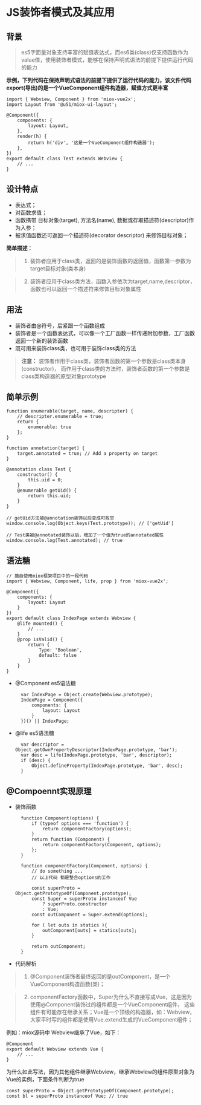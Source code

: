 # JS装饰者模式及其应用

## 背景
> es5字面量对象支持丰富的赋值表达式，而es6类(class)仅支持函数作为value值，使用装饰者模式，能够在保持声明式语法的前提下提供运行代码的能力

**示例，下列代码在保持声明式语法的前提下提供了运行代码的能力，该文件代码export(导出)的是一个VueComponent组件构造器，赋值方式更丰富**
        
    import { Webview, Component } from 'miox-vue2x';
    import Layout from '@u51/miox-ui-layout';

    @Component({
        components: {
            layout: Layout,
        },
        render(h) {
            return h('div', '这是一个VueComponent组件构造器');
        },
    })
    export default class Test extends Webview {
        // ...
    }



## 设计特点
- 表达式；
- 对函数求值；
- 函数携带 目标对象(target), 方法名(name), 数据或存取描述符(descriptor)作为入参；
- 被求值函数还可返回一个描述符(decorator descriptor) 来修饰目标对象；

**简单描述**：
> 1. 装饰者应用于class类，返回的是装饰函数的返回值，函数第一参数为target目标对象(类本身)

> 2. 装饰者应用于class类方法，函数入参依次为target,name,descriptor，函数也可以返回一个描述符来修饰目标对象属性

## 用法

- 装饰者由@符号，后紧跟一个函数组成
- 装饰者是一个函数表达式，可以像一个工厂函数一样传递附加参数，工厂函数返回一个新的装饰函数
- 既可用来装饰class类，也可用于装饰class类的方法

> **注意：** 装饰者作用于class类，装饰者函数的第一个参数是class类本身(constructor)，
  而作用于class类的方法时，装饰者函数的第一个参数是class类构造器的原型对象prototype

## 简单示例
    function enumerable(target, name, descripter) {
        // descripter.enumerable = true;
        return {
            enumerable: true
        };
    }

    function annotation(target) {
        target.annotated = true; // Add a property on target
    }

    @annotation class Test {
        constructor() {
            this.uid = 0;
        }
        @enumerable getUid() {
            return this.uid;
        }
    }
    
    // getUid方法被@annotation装饰以后变成可枚举
    window.console.log(Object.keys(Test.prototype)); // ['getUid']

    // Test类被@annotated装饰以后，增加了一个值为true的annotated属性
    window.console.log(Test.annotated); // true

## 语法糖
    // 摘自使用miox框架项目中的一段代码
    import { Webview, Component, life, prop } from 'miox-vue2x';

    @Component({
        components: {
            layout: Layout
        }
    })
    export default class IndexPage extends Webview {
        @life mounted() {
            // ...
        }
        @prop isValid() {
            return {
                Type: 'Boolean',
                default: false
            }
        }
    }

- @Component es5语法糖

        var IndexPage = Object.create(Webview.prototype);
        IndexPage = Component({
            components: {
                layout: Layout
            }
        })() || IndexPage;

- @life es5语法糖

        var descriptor = Object.getOwnPropertyDescriptor(IndexPage.prototype, 'bar');
        var desc = life(IndexPage.prototype, 'bar', descriptor);
        if (desc) {
            Object.defineProperty(IndexPage.prototype, 'bar', desc);
        }


## @Compoennt实现原理
- 装饰函数

        function Component(options) {
            if (typeof options === 'function') {
                return componentFactory(options);
            }
            return function (Component) {
                return componentFactory(Component, options);
            };
        }

        function componentFactory(Component, options) {
            // do something ...
            // 以上代码 都是整合options的工作

            const superProto = Object.getPrototypeOf(Component.prototype);
            const Super = superProto instanceof Vue
                ? superProto.constructor
                : Vue;
            const outComponent = Super.extend(options);

            for ( let outs in statics ){
                outComponent[outs] = statics[outs];
            }

            return outComponent;
        }

- 代码解析

> 1. @Component装饰者最终返回的是outComponent，是一个VueComponent构造函数(类)；

> 2. componentFactory函数中，Super为什么不直接写成Vue，这是因为使用@Component装饰过的组件都是一个VueComponent组件，
这些组件有可能存在继承关系；Vue是一个顶级的构造器，如：Webview，大家平时写的组件都是使用Vue.extend生成的VueComponent组件；

例如：miox源码中 Webview继承了Vue，如下：

    @Component
    export default Webview extends Vue {
        // ...
    }

为什么如此写法，因为其他组件继承Webview，继承Webview的组件原型对象为Vue的实例，下面条件判断为true

    const superProto = Object.getPrototypeOf(Component.prototype);
    const bl = superProto instanceof Vue; // true


